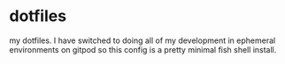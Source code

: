 # dotfiles

my dotfiles. I have switched to doing all of my development in ephemeral environments on gitpod so this config is a pretty minimal fish shell install.